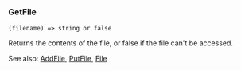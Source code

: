 ### GetFile

``` suneido
(filename) => string or false
```

Returns the contents of the file, or false if the file can't be accessed.

See also:
[AddFile](<AddFile.md>),
[PutFile](<PutFile.md>),
[File](<File.md>)